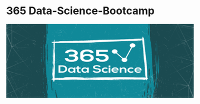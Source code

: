 # 365 Data-Science-Bootcamp
<img src="https://github.com/NishitaErvantikar9/Data-Science-Bootcamp/blob/main/Course/Media/course_cover.png" height = "200px" width="800px">
